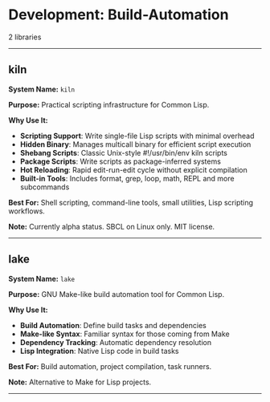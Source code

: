 # Development: Build-Automation

2 libraries

---

## kiln

**System Name:** `kiln`

**Purpose:** Practical scripting infrastructure for Common Lisp.

**Why Use It:**
- **Scripting Support**: Write single-file Lisp scripts with minimal overhead
- **Hidden Binary**: Manages multicall binary for efficient script execution
- **Shebang Scripts**: Classic Unix-style #!/usr/bin/env kiln scripts
- **Package Scripts**: Write scripts as package-inferred systems
- **Hot Reloading**: Rapid edit-run-edit cycle without explicit compilation
- **Built-in Tools**: Includes format, grep, loop, math, REPL and more subcommands

**Best For:** Shell scripting, command-line tools, small utilities, Lisp scripting workflows.

**Note:** Currently alpha status. SBCL on Linux only. MIT license.

---


## lake

**System Name:** `lake`

**Purpose:** GNU Make-like build automation tool for Common Lisp.

**Why Use It:**
- **Build Automation**: Define build tasks and dependencies
- **Make-like Syntax**: Familiar syntax for those coming from Make
- **Dependency Tracking**: Automatic dependency resolution
- **Lisp Integration**: Native Lisp code in build tasks

**Best For:** Build automation, project compilation, task runners.

**Note:** Alternative to Make for Lisp projects.

---


